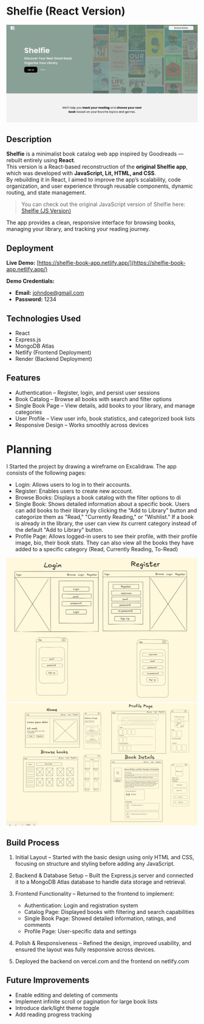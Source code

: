 #  Shelfie (React Version)
![Project Screenshot](/client/public/images/welcome-image-react.png)

##  Description
**Shelfie** is a minimalist book catalog web app inspired by Goodreads — rebuilt entirely using **React**.  
This version is a React-based reconstruction of the **original Shelfie app**, which was developed with 
**JavaScript, Lit, HTML, and CSS**.  
By rebuilding it in React, I aimed to improve the app’s scalability, code organization, and user experience through reusable components, dynamic routing, and state management.

>  You can check out the original JavaScript version of Shelfie here:  
> [Shelfie (JS Version)](https://github.com/didelchev/shelfie-book-app)

The app provides a clean, responsive interface for browsing books, managing your library, and tracking your reading journey.


##  Deployment
**Live Demo:** [https://shelfie-book-app.netlify.app/](https://shelfie-book-app.netlify.app/)

**Demo Credentials:**
- **Email:** johndoe@gmail.com  
- **Password:** 1234  


## Technologies Used
* React
* Express.js
* MongoDB Atlas
* Netlify (Frontend Deployment)
* Render (Backend Deployment)

## Features
* Authentication – Register, login, and persist user sessions
* Book Catalog – Browse all books with search and filter options
* Single Book Page – View details, add books to your library, and manage categories
* User Profile – View user info, book statistics, and categorized book lists
* Responsive Design – Works smoothly across devices

# Planning 
I Started the project by drawing a wireframe on Excalidraw. The app consists of the following pages:

* Login: Allows users to log in to their accounts.
* Register: Enables users to create new account.
* Browse Books: Displays a book catalog with the filter options to di
* Single Book: Shows detailed information about a specific book. Users can add books to their library by clicking the "Add to Library" button and categorize them as "Read," "Currently Reading," or "Wishlist." If a book is already in the library, the user can view its current category instead of the default "Add to Library" button.
* Profile Page: Allows logged-in users to see their profile, with their profile image, bio, their book stats. They can also view all the books they have added to a specific category (Read, Currently Reading, To-Read)

![Project Screenshot](/client/public/images/login-register-wireframe.png)
![Project Screenshot](/client/public/images/wireframes.png)



## Build Process 
1) Initial Layout – Started with the basic design using only HTML and CSS, focusing on structure and styling before adding any JavaScript.

2) Backend & Database Setup – Built the Express.js server and connected it to a MongoDB Atlas database to handle data storage and retrieval.

3) Frontend Functionality – Returned to the frontend to implement:
    * Authentication: Login and registration system
    * Catalog Page: Displayed books with filtering and search capabilities
    * Single Book Page: Showed detailed information, ratings, and comments
    * Profile Page: User-specific data and settings

4) Polish & Responsiveness – Refined the design, improved usability, and ensured the layout was fully responsive across devices.

5) Deployed the backend on vercel.com and the frontend on netlify.com

## Future Improvements

* Enable editing and deleting of comments
* Implement infinite scroll or pagination for large book lists
* Introduce dark/light theme toggle
* Add reading progress tracking

